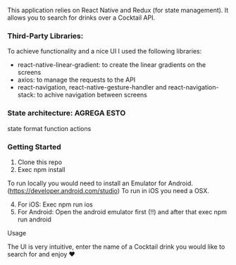 
This application relies on React Native and Redux (for state management). 
It allows you to search for drinks over a Cocktail API.

### Third-Party Libraries:

To achieve functionality and a nice UI I used the following libraries:
 - react-native-linear-gradient: to create the linear gradients on the screens
 - axios: to manage the requests to the API
 - react-navigation, react-native-gesture-handler and react-navigation-stack: to achive navigation between screens
 

### State architecture: AGREGA ESTO
state
format function
actions

### Getting Started

1) Clone this repo 
2) Exec npm install 

To run locally you would need to install an Emulator for Android. (https://developer.android.com/studio)
To run in iOS you need a OSX.

4) For iOS: Exec npm run ios 
5) For Android: Open the android emulator first (!!) and after that exec npm run android

Usage

The UI is very intuitive, enter the name of a Cocktail drink you would like to search for and enjoy ❤️